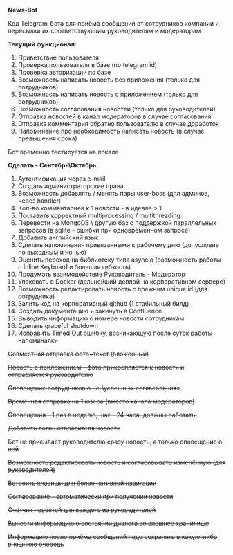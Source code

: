 **News-Bot**
 
Код Telegram-бота для приёма сообщений от сотрудников компании и пересылки их соответствующим руководителям и модераторам

**Текущий функционал:**

1. Приветствие пользователя
2. Проверка пользователя в базе (по telegram id)
3. Проверка авторизации по базе
4. Возможность написать новость без приложения (только для сотрудников)
5. Возможность написать новость с приложением (только для сотрудников)
6. Возможность согласования новостей (только для руководителей)
7. Отправка новостей в канал модераторов в случае согласования
8. Отправка комментария обратно пользователю в случае доработок
9. Напоминание про необходимость написать новость (в случае превышения срока)

Бот временно тестируется на локале

**Сделать - Сентябрь\Октябрь**
1. Аутентификация через e-mail
2. Создать администраторские права
2. Возможность добавлять / менять пары user-boss (дял админов, через handler)
3. Кол-во комментариев к 1 новости - в идеале > 1
4. Поставить корректный multiprocessing / multithreading
5. Перевести на MongoDB \ другую баз с поддержкой параллельных запросов (в sqlite - ошибки при одновременном запросе)
6. Добавить английский язык
7. Сделать напоминания привязанными к рабочему дню (допусловие по выходным и ночью)
8. Оценить переход на библиотеку типа asyncio (возможность работы с Inline Keyboard и большая гибкость)
11. Продумать взаимодействие Руководитель - Модератор
16. Упаковать в Docker (дальнейший деплой на корпоративном сервере)
17. Возможность редактировать новость с прежним unique id (для сотрудника)
19. Залить код на корпоративный github (1 стабильный билд)
20. Создать документацию и закинуть в Confluence
16. Выводить информацию о номере новости сотрудникам
20. Сделать graceful shutdown
23. Исправить Timed Out ошибку, возникающую после суток работы напоминалки
  
<del>Совместная отправка фото+текст (вложенный)</del>

<del>Новость с приложением - фото прикрепляется к новости и отправляется руководителю<del>

<del>Оповещение сотрудников о не-\успешных согласованиях</del> 

<del>Временная отправка на 1 юзера (вместо канала модераторов)</del>

<del>Оповещения - 1 раз в неделю, шаг - 24 часа, должны работать!</del>

<del>Добавить логин отправителя новости </del>

<del>Бот не присылает руководителю сразу новость, а только оповещение о ней</del>

<del>Возможность редактировать новость и согласовывать изменённую (для руководителей)</del>

<del>Встроить клавиши для более нативной навигации</del>

<del>Согласование - автоматически при получении новости</del>

<del>Счётчик новостей для каждого из руководителей</del>

<del>Вынести информацию о состоянии диалога во внешнее хранилище</del>

<del>Информацию после приёма сообщений надо сохранять в какую-либо внешнюю очередь</del>

